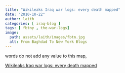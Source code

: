```yaml
---
title: "Wikileaks Iraq war logs: every death mapped"
date: "2010-10-22"
author: laith
categories: [ iraq-blog ]
tags: [ fbtny , the-war-logs]
image:
  path: assets/laith/images/fbtn.jpg
  alt: From Baghdad To New York Blogs
---
```


words do not add any value to this map,

  
[Wikileaks Iraq war logs: every death mapped](https://www.guardian.co.uk/world/datablog/interactive/2010/oct/23/wikileaks-iraq-deaths-map)

